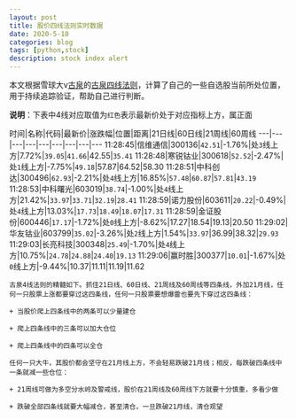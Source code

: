 ```yaml
---
layout: post
title: 股价四线法则实时数据
date: 2020-5-10
categories: blog
tags: [python,stock]
description: stock index alert
---
```



本文根据雪球大v[古泉](https://xueqiu.com/u/7148646888)的[古泉四线法则](https://xueqiu.com/7148646888/130498192)，计算了自己的一些自选股当前所处位置，用于持续追踪验证，帮助自己进行判断。

**说明**：下表中4线对应取值为`红色`表示最新价处于对应指标上方，属正面

时间|名称|代码|最新价|涨跌幅|位置|距离|21日线|60日线|21周线|60周线
---|---|---|---|---|---|---|---|---
11:28:45|信维通信|300136|`42.51`|-1.76%|处`3`线上方|7.72%|`39.05`|`41.66`|42.55|`35.41`
11:28:48|寒锐钴业|300618|`52.52`|-2.47%|处`1`线上方|-7.75%|`49.18`|57.87|64.52|58.30
11:28:51|中科创达|300496|`62.93`|-2.21%|处`4`线上方|16.85%|`57.48`|`60.87`|`57.81`|`43.19`
11:28:53|中科曙光|603019|`38.74`|-1.00%|处`4`线上方|21.42%|`33.97`|`33.71`|`32.19`|`28.41`
11:28:59|诺力股份|603611|`20.22`|-0.49%|处`4`线上方|13.03%|`17.73`|`18.49`|`18.07`|`17.31`
11:28:59|金证股份|600446|`17.17`|-1.72%|处`0`线上方|-8.62%|17.27|18.54|19.13|20.50
11:29:02|华友钴业|603799|`35.02`|-3.26%|处`2`线上方|1.54%|`33.97`|36.99|38.32|`29.93`
11:29:03|长亮科技|300348|`25.49`|-1.70%|处`4`线上方|10.75%|`24.78`|`24.88`|`24.40`|`19.13`
11:29:06|赢时胜|300377|`10.01`|-1.67%|处`0`线上方|-9.44%|10.37|11.11|11.19|11.62

```
古泉4线法则的精髓如下。抓住21日线、60日线、21周线及60周线等四条线，外加21月线，任何一只股票上涨都要穿过这四条线，任何一只股票要想爆雷也要先下穿过这四条线：

+ 当股价爬上四条线中的两条可以少量建仓

+ 爬上四条线中的三条可以加大仓位

+ 爬上四条线中的四条可以全仓

任何一只大牛，其股价都会坚守在21月线上方，不会轻易跌破21月线；相反，每跌破四条线中一条就减一些仓位：

+ 21周线可做为多空分水岭及警戒线，股价在21周线及60周线下方就要十分慎重，多看少做

+ 跌破全部四条线就要大幅减仓，甚至清仓，一旦跌破21月线，清仓观望
```